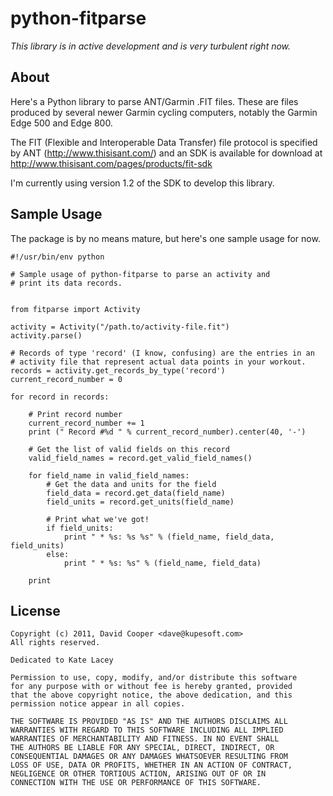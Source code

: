 python-fitparse
===============


*This library is in active development and is very turbulent right now.*


About
-----

Here's a Python library to parse ANT/Garmin .FIT files. These are files
produced by several newer Garmin cycling computers, notably the Garmin Edge
500 and Edge 800.

The FIT (Flexible and Interoperable Data Transfer) file protocol is specified
by ANT (<http://www.thisisant.com/>) and an SDK is available for download at
<http://www.thisisant.com/pages/products/fit-sdk>

I'm currently using version 1.2 of the SDK to develop this library.


Sample Usage
------------

The package is by no means mature, but here's one sample usage for now.

    #!/usr/bin/env python

    # Sample usage of python-fitparse to parse an activity and
    # print its data records.


    from fitparse import Activity

    activity = Activity("/path.to/activity-file.fit")
    activity.parse()

    # Records of type 'record' (I know, confusing) are the entries in an
    # activity file that represent actual data points in your workout.
    records = activity.get_records_by_type('record')
    current_record_number = 0

    for record in records:

        # Print record number
        current_record_number += 1
        print (" Record #%d " % current_record_number).center(40, '-')

        # Get the list of valid fields on this record
        valid_field_names = record.get_valid_field_names()

        for field_name in valid_field_names:
            # Get the data and units for the field
            field_data = record.get_data(field_name)
            field_units = record.get_units(field_name)

            # Print what we've got!
            if field_units:
                print " * %s: %s %s" % (field_name, field_data, field_units)
            else:
                print " * %s: %s" % (field_name, field_data)

        print


License
-------

    Copyright (c) 2011, David Cooper <dave@kupesoft.com>
    All rights reserved.

    Dedicated to Kate Lacey

    Permission to use, copy, modify, and/or distribute this software
    for any purpose with or without fee is hereby granted, provided
    that the above copyright notice, the above dedication, and this
    permission notice appear in all copies.

    THE SOFTWARE IS PROVIDED "AS IS" AND THE AUTHORS DISCLAIMS ALL
    WARRANTIES WITH REGARD TO THIS SOFTWARE INCLUDING ALL IMPLIED
    WARRANTIES OF MERCHANTABILITY AND FITNESS. IN NO EVENT SHALL
    THE AUTHORS BE LIABLE FOR ANY SPECIAL, DIRECT, INDIRECT, OR
    CONSEQUENTIAL DAMAGES OR ANY DAMAGES WHATSOEVER RESULTING FROM
    LOSS OF USE, DATA OR PROFITS, WHETHER IN AN ACTION OF CONTRACT,
    NEGLIGENCE OR OTHER TORTIOUS ACTION, ARISING OUT OF OR IN
    CONNECTION WITH THE USE OR PERFORMANCE OF THIS SOFTWARE.

